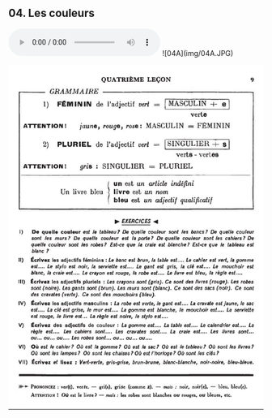 ## 04. Les couleurs

  <audio controls>
    <source src="sound/04A.ogg"></source>
  </audio>
![04A](img/04A.JPG)

![04B](img/04B.JPG)